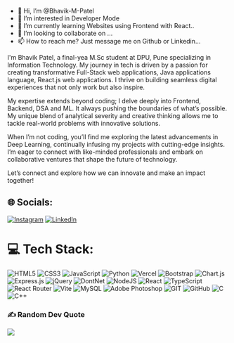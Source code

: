 - 👋 Hi, I’m @Bhavik-M-Patel
- 👀 I’m interested in Developer Mode
- 🌱 I’m currently learning Websites using Frontend with React..
- 💞️ I’m looking to collaborate on ...
- 📫 How to reach me? Just message me on Github or Linkedin... 
<!-- 😄 Pronouns: ...
- ⚡ Fun fact: ...
-->

I'm Bhavik Patel, a final-yea M.Sc student at DPU, Pune specializing in Information Technology. My journey in tech is driven by a passion for creating transformative Full-Stack web applications, Java applications language, React.js web applications. I thrive on building seamless digital experiences that not only work but also inspire.

My expertise extends beyond coding; I delve deeply into Frontend, Backend, DSA and ML. It always pushing the boundaries of what’s possible. My unique blend of analytical severity and creative thinking allows me to tackle real-world problems with innovative solutions.

When I’m not coding, you’ll find me exploring the latest advancements in Deep Learning, continually infusing my projects with cutting-edge insights. I’m eager to connect with like-minded professionals and embark on collaborative ventures that shape the future of technology.

Let’s connect and explore how we can innovate and make an impact together! 


## 🌐 Socials:
[![Instagram](https://img.shields.io/badge/Instagram-%23E4405F.svg?logo=Instagram&logoColor=white)](https://www.instagram.com/patel_bhavik_5427/) [![LinkedIn](https://img.shields.io/badge/LinkedIn-%230077B5.svg?logo=linkedin&logoColor=white)](https://www.linkedin.com/in/patel-bhavik-7145-) 

# 💻 Tech Stack:
![HTML5](https://img.shields.io/badge/html5-%23E34F26.svg?style=for-the-badge&logo=html5&logoColor=white) ![CSS3](https://img.shields.io/badge/css3-%231572B6.svg?style=for-the-badge&logo=css3&logoColor=white) ![JavaScript](https://img.shields.io/badge/javascript-%23323330.svg?style=for-the-badge&logo=javascript&logoColor=%23F7DF1E) ![Python](https://img.shields.io/badge/python-3670A0?style=for-the-badge&logo=python&logoColor=ffdd54) ![Vercel](https://img.shields.io/badge/vercel-%23000000.svg?style=for-the-badge&logo=vercel&logoColor=white) ![Bootstrap](https://img.shields.io/badge/bootstrap-%238511FA.svg?style=for-the-badge&logo=bootstrap&logoColor=white) ![Chart.js](https://img.shields.io/badge/chart.js-F5788D.svg?style=for-the-badge&logo=chart.js&logoColor=white) ![Express.js](https://img.shields.io/badge/express.js-%23404d59.svg?style=for-the-badge&logo=express&logoColor=%2361DAFB) ![jQuery](https://img.shields.io/badge/jquery-%230769AD.svg?style=for-the-badge&logo=jquery&logoColor=white) ![DontNet](https://img.shields.io/badge/-Dotnet-blue?style=for-the-badge&logo=dotnet) ![NodeJS](https://img.shields.io/badge/node.js-6DA55F?style=for-the-badge&logo=node.js&logoColor=white) ![React](https://img.shields.io/badge/react-%2320232a.svg?style=for-the-badge&logo=react&logoColor=%2361DAFB) ![TypeScript ](https://img.shields.io/badge/TypeScript-00008B?style=for-the-badge&logo=typescript&logoColor=white) ![React Router](https://img.shields.io/badge/React_Router-CA4245?style=for-the-badge&logo=react-router&logoColor=white) ![Vite](https://img.shields.io/badge/vite-%23646CFF.svg?style=for-the-badge&logo=vite&logoColor=white) ![MySQL](https://img.shields.io/badge/mysql-%2300000f.svg?style=for-the-badge&logo=mysql&logoColor=white) ![Adobe Photoshop](https://img.shields.io/badge/adobe%20photoshop-%2331A8FF.svg?style=for-the-badge&logo=adobe%20photoshop&logoColor=white) ![GIT](https://img.shields.io/badge/Git-fc6d26?style=for-the-badge&logo=git&logoColor=white) ![GitHub](https://img.shields.io/badge/-GitHub-black?style=for-the-badge&logo=github)
 ![C](https://img.shields.io/badge/-C%20Language-royalblue?style=for-the-badge&logo=C%2B%2B) ![C++](https://img.shields.io/badge/c++-%2300599C.svg?style=for-the-badge&logo=c%2B%2B&logoColor=white) 

### ✍️ Random Dev Quote
![](https://quotes-github-readme.vercel.app/api?type=horizontal&theme=tokyonight)


<!---
Bhavik-M-Patel/Bhavik-M-Patel is a ✨ special ✨ repository because its `README.md` (this file) appears on your GitHub profile.
You can click the Preview link to take a look at your changes.
--->

